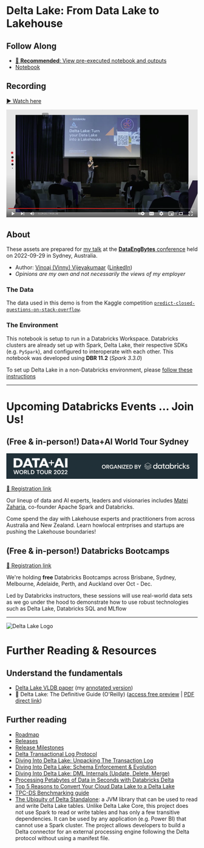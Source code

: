 # Delta Lake: From Data Lake to Lakehouse

## Follow Along
- [🌟 **Recommended**: View pre-executed notebook and outputs](https://vinoaj.github.io/databricks-resources/presentations/dataengconf_syd_20220929/DataEngBytes-Delta-Lake-Demo.html)
- [Notebook](DataEngBytes-Delta-Lake-Demo.py)

## Recording
[▶️ Watch here](https://youtu.be/k6IEaMF7U7A?t=22131) 

[![Watch recording](youtube_thumbnail.png)](https://youtu.be/k6IEaMF7U7A?t=22131)

## About

These assets are prepared for [my talk](https://dataengconf.com.au/conference/schedule) at the [**DataEngBytes** conference](https://dataengconf.com.au/conference/sydney) held on 2022-09-29 in Sydney, Australia.

- Author: [Vinoaj (Vinny) Vijeyakumaar](https://github.com/vinoaj) ([LinkedIn](https://www.linkedin.com/in/vinoaj))
- _Opinions are my own and not necessarily the views of my employer_


### The Data

The data used in this demo is from the Kaggle competition [`predict-closed-questions-on-stack-overflow`](https://www.kaggle.com/competitions/predict-closed-questions-on-stack-overflow/overview).


### The Environment
This notebook is setup to run in a Databricks Workspace. Databricks clusters are already set up with Spark, Delta Lake, their respective SDKs (e.g. `PySpark`), and configured to interoperate with each other. This notebook was developed using **DBR 11.2** (_Spark 3.3.0_)

To set up Delta Lake in a non-Databricks environment, please [follow these instructions](https://docs.delta.io/latest/quick-start.html)

---

# Upcoming Databricks Events ... Join Us!
## (Free & in-person!) Data+AI World Tour Sydney
![Data+AI World Tour Sydney](../../assets/img/data_ai_world_tour_sydney.png)

[🔗 Registration link](https://www.databricks.com/dataaisummit/worldtour/sydney)

Our lineup of data and AI experts, leaders and visionaries includes [Matei Zaharia](https://www.linkedin.com/in/mateizaharia), co-founder Apache Spark and Databricks. 

Come spend the day with Lakehouse experts and practitioners from across Australia and New Zealand. Learn howlocal entrprises and startups are pushing the Lakehouse boundaries!

## (Free & in-person!) Databricks Bootcamps
[🔗 Registration link](https://pages.databricks.com/00-202202-APJ-FE-Databricks-Bootcamp-2022-q4-Router_LP---Registration-page.html?utm_source=databricks&utm_medium=vinny&utm_campaign=7013f000000LkDCAA0)

We're holding **free** Databricks Bootcamps across Brisbane, Sydney, Melbourne, Adelaide, Perth, and Auckland over Oct - Dec.

Led by Databricks instructors, these sessions will use real-world data sets as we go under the hood to demonstrate how to use robust technologies such as Delta Lake, Databricks SQL and MLflow

---

<img src="https://docs.delta.io/latest/_static/delta-lake-white.png" width="100" alt="Delta Lake Logo"></img>
# Further Reading & Resources

## Understand the fundamentals
- [Delta Lake VLDB paper](https://databricks.com/wp-content/uploads/2020/08/p975-armbrust.pdf) (my [annotated version](../../assets/p975-armbrust_vinoaj_annotated.pdf))
- 📘 Delta Lake: The Definitive Guide (O'Reilly) ([access free preview](https://www.databricks.com/p/ebook/delta-lake-the-definitive-guide-by-oreilly) | [PDF direct link](https://www.databricks.com/wp-content/uploads/2021/05/9781098104528-1.pdf))

## Further reading 
- [Roadmap](https://github.com/delta-io/delta/issues/1307)
- [Releases](https://github.com/delta-io/delta/releases)
- [Release Milestones](https://github.com/delta-io/delta/milestones)
- [Delta Transactional Log Protocol](https://github.com/delta-io/delta/blob/master/PROTOCOL.md)
- [Diving Into Delta Lake: Unpacking The Transaction Log](https://www.databricks.com/blog/2019/08/21/diving-into-delta-lake-unpacking-the-transaction-log.html)
- [Diving Into Delta Lake: Schema Enforcement & Evolution](https://www.databricks.com/blog/2019/09/24/diving-into-delta-lake-schema-enforcement-evolution.html)
- [Diving Into Delta Lake: DML Internals (Update, Delete, Merge)](https://www.databricks.com/blog/2020/09/29/diving-into-delta-lake-dml-internals-update-delete-merge.html)
- [Processing Petabytes of Data in Seconds with Databricks Delta](https://www.databricks.com/blog/2018/07/31/processing-petabytes-of-data-in-seconds-with-databricks-delta.html)
- [Top 5 Reasons to Convert Your Cloud Data Lake to a Delta Lake](https://databricks.com/blog/2020/08/21/top-5-reasons-to-convert-your-cloud-data-lake-to-a-delta-lake.html)
- [TPC-DS Benchmarking guide](https://github.com/delta-io/delta/tree/master/benchmarks)
- [The Ubiquity of Delta Standalone](https://databricks.com/blog/2022/01/28/the-ubiquity-of-delta-standalone-java-scala-hive-presto-trino-power-bi-and-more.html): a JVM library that can be used to read and write Delta Lake tables. Unlike Delta Lake Core, this project does not use Spark to read or write tables and has only a few transitive dependencies. It can be used by any application (e.g. Power BI) that cannot use a Spark cluster. The project allows developers to build a Delta connector for an external processing engine following the Delta protocol without using a manifest file. 